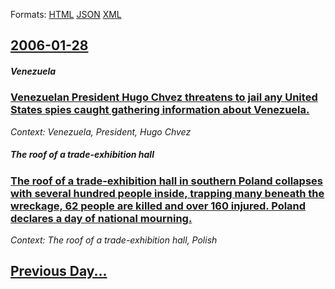
Formats: [HTML](2006/01/28/index.html)  [JSON](2006/01/28/index.json)  [XML](2006/01/28/index.xml)  

## [2006-01-28](/news/2006/01/28/index.md)

##### Venezuela
### [ Venezuelan President Hugo Chvez threatens to jail any United States spies caught gathering information about Venezuela. ](/news/2006/01/28/venezuelan-president-hugo-chavez-threatens-to-jail-any-united-states-spies-caught-gathering-information-about-venezuela.md)
_Context: Venezuela, President, Hugo Chvez_

##### The roof of a trade-exhibition hall
### [ The roof of a trade-exhibition hall in southern Poland collapses with several hundred people inside, trapping many beneath the wreckage, 62 people are killed and over 160 injured. Poland declares a day of national mourning. ](/news/2006/01/28/the-roof-of-a-trade-exhibition-hall-in-southern-poland-collapses-with-several-hundred-people-inside-trapping-many-beneath-the-wreckage-62.md)
_Context: The roof of a trade-exhibition hall, Polish_

## [Previous Day...](/news/2006/01/27/index.md)

